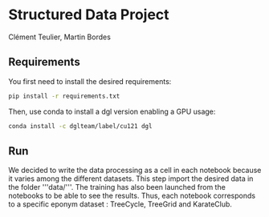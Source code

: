 # Structured Data Project
Clément Teulier, Martin Bordes

## Requirements

You first need to install the desired requirements:

```bash
pip install -r requirements.txt
```
Then, use conda to install a dgl version enabling a GPU usage:

```bash
conda install -c dglteam/label/cu121 dgl
```

## Run
We decided to write the data processing as a cell in each notebook because it varies among the different datasets. This step import the desired data in the folder '''data/'''. The training has also been launched from the notebooks to be able to see the results. Thus, each notebook corresponds to a specific eponym dataset : TreeCycle, TreeGrid and KarateClub.

